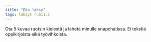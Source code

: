 ```yaml
---
title: "Eka läksy"
tags: läksyt rub11.2
---
```


Ota 5 kuvaa ruotsin kielestä ja lähetä minulle snapchatissa. Ei tekstiä oppikirjoista eikä työvihkoista.